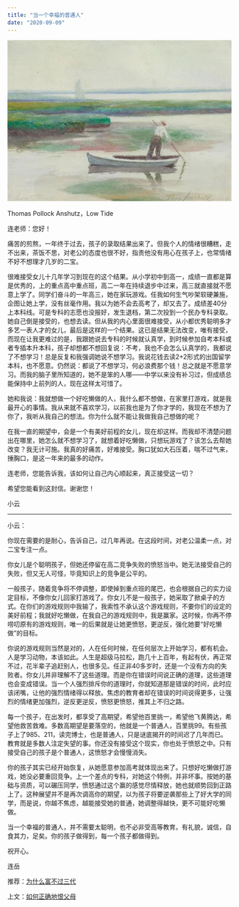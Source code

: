 ```yaml
---
title: "当一个幸福的普通人"
date: "2020-09-09"
---
```


  

![连岳文章](images/连岳文章picture-10.jpg)

Thomas Pollock Anshutz，Low Tide

  

连老师：您好！

  

痛苦的煎熬，一年终于过去，孩子的录取结果出来了。但我个人的情绪很糟糕，走不出来，茶饭不思，对老公的态度也很不好，指责他没有用心在孩子上，也常情绪不好不想理才几岁的二宝。

  

很难接受女儿十几年学习到现在的这个结果。从小学初中到高一，成绩一直都是算是优秀的，上的重点高中重点班，高二一年在持续退步中过来，高三就直接就不愿意上学了。同学们奋斗的一年高三，她在家玩游戏。任我如何生气吵架软硬兼施，企图让她上学，没有丝毫作用。我以为她不会去高考了，却又去了。成绩差40分上本科线。可是专科的志愿也没报好，发生退档，第二次投到一个民办专科录取。她自己倒是接受的，也想去读。但从我的内心里面很难接受，从小都优秀聪明多才多艺一表人才的女儿，最后是这样的一个结果。这已是结果无法改变，唯有接受，而现在让我更难过的是，我跟她说去专科的时候就认真学，到时候参加自考本科或者专插本升本科，孩子却想都不想回复说：不考，我也不会怎么认真学的，我都说了不想学习！总是反复和我强调她说不想学习。我说花钱去读2+2形式的出国留学本科，也不愿意。仍然说：都说了不想学习，何必浪费那个钱！总之就是不愿意学习。而我的脑子里所知道的，她不是笨的人哪——中学以来没有补习过，但成绩总能保持中上前列的人，现在这样太可惜了。

  

她和我说：我就想做一个好吃懒做的人，我什么都不想做，在家里打游戏，就是我最开心的事情。我从来就不喜欢学习，以前我也是为了你才学的，我现在不想为了你了，我听从我自己的想法。你为什么就不能让我做我自己想做的呢？

  

在我一直的期望中，会是一个有美好前程的女儿，现在却这样。而我却不清楚问题出在哪里，她怎么就不想学习了，就想着好吃懒做，只想玩游戏了？该怎么去帮她改变？我无计可施。我真的好痛苦，好难接受。胸口犹如大石压着，喘不过气来，捶胸口，是这一年来的最多的动作。

  

连老师，您能告诉我，该如何让自己内心顺起来，真正接受这一切？

  

希望您能看到这封信。谢谢您！

  

小云

  

* * *

  

小云：

  

你现在需要的是耐心，告诉自己，过几年再说。在这段时间，对老公温柔一点，对二宝专注一点。

  

你女儿是个聪明孩子，但她还停留在高二竞争失败的愤怒当中。她无法接受自己的失败，但又无人可怪，毕竟知识上的竞争是公平的。

  

一般孩子，随着竞争将不停调整，即使掉到重点班的尾巴，也会根据自己的实力设定目标，不像你女儿回家打游戏了。你女儿不是一般孩子，她采取了掀桌子的方式。在你们的游戏规则中我输了，我索性不承认这个游戏规则，不要你们的设定的美好前程；我就好吃懒做，在我自己的游戏规则中，我是赢家。这时候，你再不停唠叨原有的游戏规则，唯一的后果就是让她更愤怒，更逆反，强化她要“好吃懒做”的目标。

  

你说的游戏规则当然是对的，人在任何时候，在任何层次上开始学习，都有机会。人是学习动物，本该如此。人生是超级马拉松，跑几十上百年，有起有伏，再正常不过，花半辈子追赶别人，也很多见。任正非40多岁时，还是一个没有方向的失败者。你女儿并非理解不了这些道理。而是你在错误时间说正确的道理，这些道理也会变成错误。当一个人强烈排斥你的道理时，你就知道那是错误的时间，此时应该闭嘴，让他的强烈情绪得以释放。焦虑的教育者却在错误的时间说得更多，让强烈的情绪更加强烈，逆反更逆反，愤怒更愤怒，推其上不归之路。

  

每一个孩子，在出发时，都享受了高期望，希望他百里挑一，希望他飞黄腾达，希望他救苦救难。多数高期望是要落空的，他就是一个普通人，百里挑99。有些孩子上了985、211，读完博士，也是普通人，只是谜底揭开的时间迟了几年而已。教育就是多数人注定失望的事。你还没有接受这个现实，你也处于愤怒之中。只有接受自己的孩子是个普通人，这愤怒才会慢慢消失。

  

你的孩子其实已经开始恢复，从她愿意参加高考就体现出来了。只想好吃懒做打游戏，她没必要重回竞争。上一个差点的专科，对她这个特例，并非坏事。按她的基础与资质，可以碾压同学，愤怒通过这个赢的感觉尽情释放，她也就顺势回到正路上了。这种展望并不是再次调高你的期望，以为孩子将要逆袭那些上了好大学的同学，而是说，你越不焦虑，越能接受她的普通，她调整得越快，更不可能好吃懒做。

  

当一个幸福的普通人，并不需要太聪明，也不必非受高等教育。有礼貌，诚信，自食其力，足矣。你的孩子做得到，每一个孩子都做得到。

  

祝开心。

  

连岳

  

推荐：[为什么富不过三代](http://mp.weixin.qq.com/s?__biz=MjM5NDU0Mjk2MQ==&mid=2651644604&idx=1&sn=f659528e839367b7f81a68904278cf0d&chksm=bd7e66a28a09efb4d3402d9ed4c598002ad267b9f97d444e420bf1c99659d8d0ba4058084a94&scene=21#wechat_redirect)

上文：[如何正确地恨父母](http://mp.weixin.qq.com/s?__biz=MjM5NDU0Mjk2MQ==&mid=2651648176&idx=1&sn=2507a0beb3b05f793425e5b899f0fc78&chksm=bd7e74ae8a09fdb8cb0eb4a3f5676d9c2caf12e883928b2958e66d20b35c56d8d455e246287a&scene=21#wechat_redirect)
